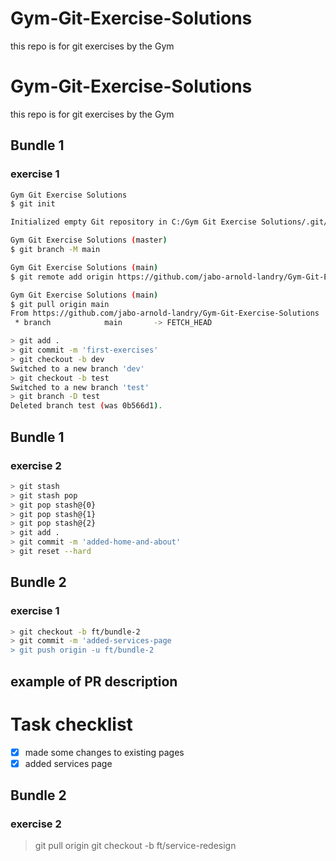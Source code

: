 # Gym-Git-Exercise-Solutions

this repo is for git exercises by the Gym

# Gym-Git-Exercise-Solutions

this repo is for git exercises by the Gym

## Bundle 1

### exercise 1

```bash
Gym Git Exercise Solutions
$ git init

Initialized empty Git repository in C:/Gym Git Exercise Solutions/.git/

Gym Git Exercise Solutions (master)
$ git branch -M main

Gym Git Exercise Solutions (main)
$ git remote add origin https://github.com/jabo-arnold-landry/Gym-Git-Exercise-Solutions.git

Gym Git Exercise Solutions (main)
$ git pull origin main
From https://github.com/jabo-arnold-landry/Gym-Git-Exercise-Solutions
 * branch            main       -> FETCH_HEAD

> git add .
> git commit -m 'first-exercises'
> git checkout -b dev
Switched to a new branch 'dev'
> git checkout -b test
Switched to a new branch 'test'
> git branch -D test
Deleted branch test (was 0b566d1).
```

## Bundle 1

### exercise 2

```bash
> git stash
> git stash pop
> git pop stash@{0}
> git pop stash@{1}
> git pop stash@{2}
> git add .
> git commit -m 'added-home-and-about'
> git reset --hard
```
## Bundle 2

### exercise 1

```bash
> git checkout -b ft/bundle-2
> git commit -m 'added-services-page
> git push origin -u ft/bundle-2
```
 ## example of PR description
 
 # Task checklist
- [x] made some changes to existing pages
- [x] added services page
## Bundle 2

### exercise 2
> git pull origin
> git checkout -b ft/service-redesign